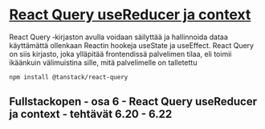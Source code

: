 # [React Query useReducer ja context](https://fullstackopen.com/osa6/react_query_use_reducer_ja_context)


React Query ‑kirjaston avulla voidaan säilyttää ja hallinnoida dataa käyttämättä ollenkaan Reactin hookeja useState ja useEffect. React Query on siis kirjasto, joka ylläpitää frontendissä palvelimen tilaa, eli toimii ikäänkuin välimuistina sille, mitä palvelimelle on talletettu

```
npm install @tanstack/react-query
```

## Fullstackopen - osa 6 - React Query useReducer ja context - tehtävät 6.20 - 6.22